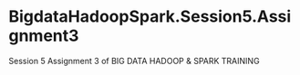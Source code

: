 # BigdataHadoopSpark.Session5.Assignment3
Session 5 Assignment 3 of BIG DATA HADOOP &amp; SPARK TRAINING
